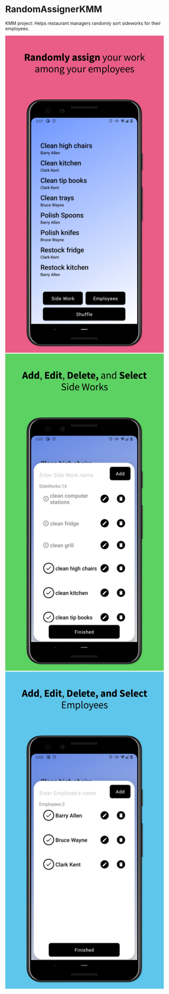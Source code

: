 # RandomAssignerKMM
KMM project: Helps restaurant managers randomly sort sideworks for their employees.

![Screenshot](/screenshot1.jpeg)
![Screenshot](/screenshot2.jpeg)
![Screenshot](/screenshot3.jpeg)

